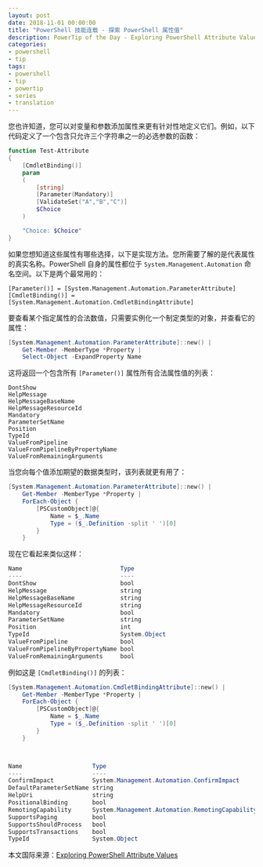 ```yaml
---
layout: post
date: 2018-11-01 00:00:00
title: "PowerShell 技能连载 - 探索 PowerShell 属性值"
description: PowerTip of the Day - Exploring PowerShell Attribute Values
categories:
- powershell
- tip
tags:
- powershell
- tip
- powertip
- series
- translation
---
```

您也许知道，您可以对变量和参数添加属性来更有针对性地定义它们。例如，以下代码定义了一个包含只允许三个字符串之一的必选参数的函数：

```powershell
function Test-Attribute
{
    [CmdletBinding()]
    param
    (
        [string]
        [Parameter(Mandatory)]
        [ValidateSet("A","B","C")]
        $Choice
    )

    "Choice: $Choice"
}
```

如果您想知道这些属性有哪些选择，以下是实现方法。您所需要了解的是代表属性的真实名称。PowerShell 自身的属性都位于 `System.Management.Automation` 命名空间。以下是两个最常用的：

```poweshell
[Parameter()] = [System.Management.Automation.ParameterAttribute]
[CmdletBinding()] = [System.Management.Automation.CmdletBindingAttribute]
```

要查看某个指定属性的合法数值，只需要实例化一个制定类型的对象，并查看它的属性：

```powershell
[System.Management.Automation.ParameterAttribute]::new() |
    Get-Member -MemberType *Property |
    Select-Object -ExpandProperty Name
```

这将返回一个包含所有 `[Parameter()]` 属性所有合法属性值的列表：

    DontShow
    HelpMessage
    HelpMessageBaseName
    HelpMessageResourceId
    Mandatory
    ParameterSetName
    Position
    TypeId
    ValueFromPipeline
    ValueFromPipelineByPropertyName
    ValueFromRemainingArguments

当您向每个值添加期望的数据类型时，该列表就更有用了：

```powershell
[System.Management.Automation.ParameterAttribute]::new() |
    Get-Member -MemberType *Property |
    ForEach-Object {
        [PSCustomObject]@{
            Name = $_.Name
            Type = ($_.Definition -split ' ')[0]
        }
    }
```

现在它看起来类似这样：

```powershell
Name                            Type
----                            ----
DontShow                        bool
HelpMessage                     string
HelpMessageBaseName             string
HelpMessageResourceId           string
Mandatory                       bool
ParameterSetName                string
Position                        int
TypeId                          System.Object
ValueFromPipeline               bool
ValueFromPipelineByPropertyName bool
ValueFromRemainingArguments     bool
```

例如这是 `[CmdletBinding()]` 的列表：

```powershell
[System.Management.Automation.CmdletBindingAttribute]::new() |
    Get-Member -MemberType *Property |
    ForEach-Object {
        [PSCustomObject]@{
            Name = $_.Name
            Type = ($_.Definition -split ' ')[0]
        }
    }



Name                    Type
----                    ----
ConfirmImpact           System.Management.Automation.ConfirmImpact
DefaultParameterSetName string
HelpUri                 string
PositionalBinding       bool
RemotingCapability      System.Management.Automation.RemotingCapability
SupportsPaging          bool
SupportsShouldProcess   bool
SupportsTransactions    bool
TypeId                  System.Object
```

<!--more-->
本文国际来源：[Exploring PowerShell Attribute Values](http://community.idera.com/database-tools/powershell/powertips/b/tips/posts/exploring-powershell-attribute-values)
